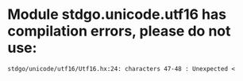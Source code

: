 # Module stdgo.unicode.utf16 has compilation errors, please do not use:
```
stdgo/unicode/utf16/Utf16.hx:24: characters 47-48 : Unexpected <

```

